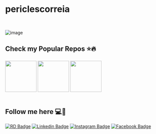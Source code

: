 # periclescorreia


<div align="center"> 
</div>
<br />
 

![image](https://github.com/EduardoPires/eduardopires/assets/5068797/a24a42fc-96cf-443a-b107-467faa8048e4)

## Check my Popular Repos ⭐🔥 

<div>    
  <a href="https://github.com/EduardoPires/EquinoxProject" target="_blank"><img width="100px" height="100px" src="https://github.com/EduardoPires/eduardopires/assets/5068797/84bdee01-5b6b-42ec-b888-2d07a1ea9d45" /></a>
  <a href="https://github.com/desenvolvedor-io/dev-store" target="_blank"><img width="100px" height="100px" src="https://github.com/EduardoPires/eduardopires/assets/5068797/eda9b7c2-eb91-4264-8f18-fcc831894a95" /></a>
  <a href="https://github.com/NetDevPack/NetDevPack" target="_blank"><img width="100px" height="100px" src="https://github.com/EduardoPires/eduardopires/assets/5068797/e0743a7b-3ae0-4335-9e08-076e03b110f9" /></a>
</div>

<br />

## Follow me here 💻🚀
[![RD Badge](https://img.shields.io/badge/-RD%20Profile-green?style=flat-square&logo=Microsoft&logoColor=white&color=019884&link=https://rd.microsoft.com/en-us/eduardo-pires)](https://rd.microsoft.com/en-us/eduardo-pires) 
[![Linkedin Badge](https://img.shields.io/badge/-LinkedIn-blue?style=flat-square&logo=Linkedin&logoColor=white&link=https://www.linkedin.com/in/periclescorreia/)](https://www.linkedin.com/in/pireseduardo/)
[![Instagram Badge](https://img.shields.io/badge/-Instagram-C13584?style=flat-square&labelColor=C13584&logo=instagram&logoColor=white&link=https://www.instagram.com/periclescorreia/)](https://www.instagram.com/eduardopiresbr/)
[![Facebook Badge](https://img.shields.io/badge/-Facebook-blue?style=flat-square&labelColor=blue&logo=facebook&logoColor=white&link=https://www.facebook.com/periclescorreia/)](https://www.facebook.com/eduardopiresbr/) 
